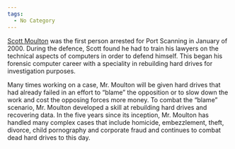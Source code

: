 ```yaml
---
tags:
  - No Category
---
```

[Scott Moulton](scott_moulton.md) was the first person arrested
for Port Scanning in January of 2000. During the defence, Scott found he
had to train his lawyers on the technical aspects of computers in order
to defend himself. This began his forensic computer career with a
speciality in rebuilding hard drives for investigation purposes.

Many times working on a case, Mr. Moulton will be given hard drives that
had already failed in an effort to “blame” the opposition or to slow
down the work and cost the opposing forces more money. To combat the
“blame” scenario, Mr. Moulton developed a skill at rebuilding hard
drives and recovering data. In the five years since its inception, Mr.
Moulton has handled many complex cases that include homicide,
embezzlement, theft, divorce, child pornography and corporate fraud and
continues to combat dead hard drives to this day.
